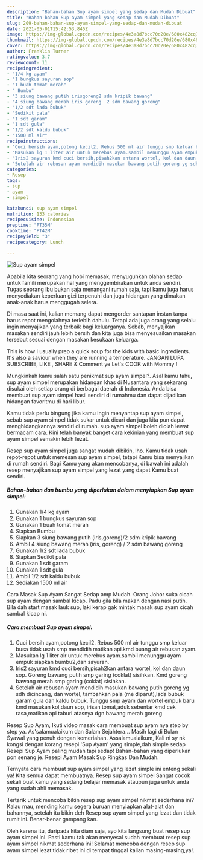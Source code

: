```yaml
---
description: "Bahan-bahan Sup ayam simpel yang sedap dan Mudah Dibuat"
title: "Bahan-bahan Sup ayam simpel yang sedap dan Mudah Dibuat"
slug: 209-bahan-bahan-sup-ayam-simpel-yang-sedap-dan-mudah-dibuat
date: 2021-05-01T15:42:53.845Z
image: https://img-global.cpcdn.com/recipes/4e3a8d7bcc70d20e/680x482cq70/sup-ayam-simpel-foto-resep-utama.jpg
thumbnail: https://img-global.cpcdn.com/recipes/4e3a8d7bcc70d20e/680x482cq70/sup-ayam-simpel-foto-resep-utama.jpg
cover: https://img-global.cpcdn.com/recipes/4e3a8d7bcc70d20e/680x482cq70/sup-ayam-simpel-foto-resep-utama.jpg
author: Franklin Turner
ratingvalue: 3.7
reviewcount: 11
recipeingredient:
- "1/4 kg ayam"
- "1 bungkus sayuran sop"
- "1 buah tomat merah"
- " Bumbu"
- "3 siung bawang putih irisgoreng2 sdm kripik bawang"
- "4 siung bawang merah iris goreng  2 sdm bawang goreng"
- "1/2 sdt lada bubuk"
- "Sedikit pala"
- "1 sdt garam"
- "1 sdt gula"
- "1/2 sdt kaldu bubuk"
- "1500 ml air"
recipeinstructions:
- "Cuci bersih ayam,potong kecil2. Rebus 500 ml air tunggu smp keluar busa tidak usah smp mendidih matikan api.kmd buang air rebusan ayam."
- "Masukan lg 1 liter air untuk merebus ayam.sambil menunggu ayam empuk siapkan bumbu2,dan sayuran."
- "Iris2 sayuran kmd cuci bersih,pisah2kan antara wortel, kol dan daun sop. Goreng bawang putih smp garing (coklat) sisihkan. Kmd goreng bawang merah smp garing (coklat) sisihkan."
- "Setelah air rebusan ayam mendidih masukan bawang putih goreng yg sdh dicincang, dan wortel, tambahkan pala (me diparut),lada bubuk garam gula dan kaldu bubuk. Tunggu smp ayam dan wortel empuk baru kmd masukan kol,daun sop, irisan tomat,aduk sebentar kmd cek rasa,matikan api taburi atasnya dgn bawang merah goreng"
categories:
- Resep
tags:
- sup
- ayam
- simpel

katakunci: sup ayam simpel 
nutrition: 133 calories
recipecuisine: Indonesian
preptime: "PT35M"
cooktime: "PT42M"
recipeyield: "3"
recipecategory: Lunch

---
```



![Sup ayam simpel](https://img-global.cpcdn.com/recipes/4e3a8d7bcc70d20e/680x482cq70/sup-ayam-simpel-foto-resep-utama.jpg)

Apabila kita seorang yang hobi memasak, menyuguhkan olahan sedap untuk famili merupakan hal yang menggembirakan untuk anda sendiri. Tugas seorang ibu bukan saja menangani rumah saja, tapi kamu juga harus menyediakan keperluan gizi terpenuhi dan juga hidangan yang dimakan anak-anak harus menggugah selera.

Di masa  saat ini, kalian memang dapat mengorder santapan instan tanpa harus repot mengolahnya terlebih dahulu. Tetapi ada juga orang yang selalu ingin menyajikan yang terbaik bagi keluarganya. Sebab, menyajikan masakan sendiri jauh lebih bersih dan kita juga bisa menyesuaikan masakan tersebut sesuai dengan masakan kesukaan keluarga. 

This is how I usually prep a quick soup for the kids with basic ingredients. It&#39;s also a saviour when they are running a temperature. JANGAN LUPA SUBSCRIBE, LIKE , SHARE &amp; Comment ye Let&#39;s COOK with Mommy !

Mungkinkah kamu salah satu penikmat sup ayam simpel?. Asal kamu tahu, sup ayam simpel merupakan hidangan khas di Nusantara yang sekarang disukai oleh setiap orang di berbagai daerah di Indonesia. Anda bisa membuat sup ayam simpel hasil sendiri di rumahmu dan dapat dijadikan hidangan favoritmu di hari libur.

Kamu tidak perlu bingung jika kamu ingin menyantap sup ayam simpel, sebab sup ayam simpel tidak sukar untuk dicari dan juga kita pun dapat menghidangkannya sendiri di rumah. sup ayam simpel boleh diolah lewat bermacam cara. Kini telah banyak banget cara kekinian yang membuat sup ayam simpel semakin lebih lezat.

Resep sup ayam simpel juga sangat mudah dibikin, lho. Kamu tidak usah repot-repot untuk memesan sup ayam simpel, tetapi Kamu bisa menyajikan di rumah sendiri. Bagi Kamu yang akan mencobanya, di bawah ini adalah resep menyajikan sup ayam simpel yang lezat yang dapat Kamu buat sendiri.

<!--inarticleads1-->

##### Bahan-bahan dan bumbu yang diperlukan dalam menyiapkan Sup ayam simpel:

1. Gunakan 1/4 kg ayam
1. Gunakan 1 bungkus sayuran sop
1. Gunakan 1 buah tomat merah
1. Siapkan  Bumbu
1. Siapkan 3 siung bawang putih (iris,goreng)/2 sdm kripik bawang
1. Ambil 4 siung bawang merah (iris, goreng) / 2 sdm bawang goreng
1. Gunakan 1/2 sdt lada bubuk
1. Siapkan Sedikit pala
1. Gunakan 1 sdt garam
1. Gunakan 1 sdt gula
1. Ambil 1/2 sdt kaldu bubuk
1. Sediakan 1500 ml air


Cara Masak Sup Ayam Sangat Sedap amp Mudah. Orang Johor suka cicah sup ayam dengan sambal kicap. Padu gila bila makan dengan nasi putih. Bila dah start masak lauk sup, laki kerap gak mintak masak sup ayam cicah sambal kicap ni. 

<!--inarticleads2-->

##### Cara membuat Sup ayam simpel:

1. Cuci bersih ayam,potong kecil2. Rebus 500 ml air tunggu smp keluar busa tidak usah smp mendidih matikan api.kmd buang air rebusan ayam.
1. Masukan lg 1 liter air untuk merebus ayam.sambil menunggu ayam empuk siapkan bumbu2,dan sayuran.
1. Iris2 sayuran kmd cuci bersih,pisah2kan antara wortel, kol dan daun sop. Goreng bawang putih smp garing (coklat) sisihkan. Kmd goreng bawang merah smp garing (coklat) sisihkan.
1. Setelah air rebusan ayam mendidih masukan bawang putih goreng yg sdh dicincang, dan wortel, tambahkan pala (me diparut),lada bubuk garam gula dan kaldu bubuk. Tunggu smp ayam dan wortel empuk baru kmd masukan kol,daun sop, irisan tomat,aduk sebentar kmd cek rasa,matikan api taburi atasnya dgn bawang merah goreng


Resep Sup Ayam, Ikuti video masak cara membuat sup ayam nya step by step ya. As&#39;salamualaikum dan Salam Sejahtera… Masih lagi di Bulan Syawal yang penuh dengan kemeriahan. Assalamualaikum, Kali ni sy nk kongsi dengan korang resepi &#39;Sup Ayam&#39; yang simple,dah simple sedap Resepi Sup Ayam paling mudah tapi sedap! Bahan-bahan yang diperlukan pon senang je. Resepi Ayam Masak Sup Ringkas Dan Mudah. 

Ternyata cara membuat sup ayam simpel yang lezat simple ini enteng sekali ya! Kita semua dapat membuatnya. Resep sup ayam simpel Sangat cocok sekali buat kamu yang sedang belajar memasak ataupun juga untuk anda yang sudah ahli memasak.

Tertarik untuk mencoba bikin resep sup ayam simpel nikmat sederhana ini? Kalau mau, mending kamu segera buruan menyiapkan alat-alat dan bahannya, setelah itu bikin deh Resep sup ayam simpel yang lezat dan tidak rumit ini. Benar-benar gampang kan. 

Oleh karena itu, daripada kita diam saja, ayo kita langsung buat resep sup ayam simpel ini. Pasti kamu tak akan menyesal sudah membuat resep sup ayam simpel nikmat sederhana ini! Selamat mencoba dengan resep sup ayam simpel lezat tidak ribet ini di tempat tinggal kalian masing-masing,ya!.

